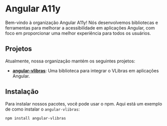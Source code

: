 # Angular A11y

Bem-vindo à organização Angular A11y!
Nós desenvolvemos bibliotecas e ferramentas para melhorar a acessibilidade em aplicações Angular, com foco em proporcionar uma melhor experiência para todos os usuários.

## Projetos

Atualmente, nossa organização mantém os seguintes projetos:

- **[angular-vlibras](https://github.com/angular-a11y/angular-vlibras)**: Uma biblioteca para integrar o VLibras em aplicações Angular.

## Instalação

Para instalar nossos pacotes, você pode usar o npm. Aqui está um exemplo de como instalar o `angular-vlibras`:

```bash
npm install angular-vlibras
